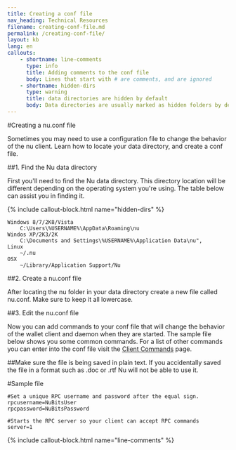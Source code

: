 ```yaml
---
title: Creating a conf file
nav_heading: Technical Resources
filename: creating-conf-file.md
permalink: /creating-conf-file/
layout: kb
lang: en
callouts:
    - shortname: line-comments
      type: info
      title: Adding comments to the conf file
      body: Lines that start with # are comments, and are ignored
    - shortname: hidden-dirs
      type: warning
      title: data directories are hidden by default
      body: Data directories are usually marked as hidden folders by default, meaning you will have to change some settings in order to see them. Please review the links below for your platform on how to enable viewing hidden folders.[Windows](http://www.howtogeek.com/howto/windows-vista/show-hidden-files-and-folders-in-windows-vista/)\n\n[Linux](http://www.howtogeek.com/howto/ubuntu/view-hidden-files-and-folders-in-ubuntu-file-browser/)\n\n[OSX](http://ianlunn.co.uk/articles/quickly-showhide-hidden-files-mac-os-x-mavericks/)"
---
```


#Creating a nu.conf file

Sometimes you may need to use a configuration file to change the behavior of the nu client. Learn how to locate your data directory, and create a conf file.

##1. Find the Nu data directory

First you'll need to find the Nu data directory. This directory location will be different depending on the operating system you're using. The table below can assist you in finding it.

{% include callout-block.html name="hidden-dirs" %}

```
Windows 8/7/2K8/Vista
    C:\Users\%USERNAME%\AppData\Roaming\nu
Windos XP/2K3/2K
    C:\Documents and Settings\%USERNAME%\Application Data\nu",
Linux
    ~/.nu
OSX
    ~/Library/Application Support/Nu
```


##2. Create a nu.conf file

After locating the nu folder in your data directory create a new file called nu.conf. Make sure to keep it all lowercase.

##3. Edit the nu.conf file

Now you can add commands to your conf file that will change the behavior of the wallet client and daemon when they are started. The sample file below shows you some common commands. For a list of other commands you can enter into the conf file visit the [Client Commands](http://nubits.readme.io/v1.0/docs/nu-client-commands) page.

##Make sure the file is being saved in plain text. If you accidentally saved the file in a format such as .doc or .rtf Nu will not be able to use it.


#Sample file

```
#Set a unique RPC username and password after the equal sign.
rpcusername=NuBitsUser
rpcpassword=NuBitsPassword
 
#Starts the RPC server so your client can accept RPC commands
server=1
 ```
{% include callout-block.html name="line-comments" %}

